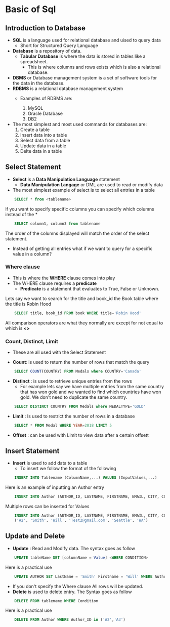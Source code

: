 # Basic of Sql

## Introduction to Database
- **SQL** is a language used for relational database and uised to query data
  - Short for Structured Query Language
- **Database** is a repository of data.
  - **Tabular Database** is where the data is stored in tables like a spreadsheet.
    - This is where columns and rows exists which is also a relational database.
- **DBMS** or Database management system is a set of software tools for the data in the database.
- **RDBMS** is a relational database management system
  - Examples of RDBMS are:

    1. MySQL
    2. Oracle Database
    3. DB2
- The most simplest and most used commands for databases are:
    1. Create a table
    2. Insert data into a table
    3. Select data from a table
    4. Update data in a table
    5. Delte data in a table

## Select Statement
- **Select** is a **Data Manipulation Language** statement
  - **Data Manipulation Langage** or DML are used to read or modify data
- The most simplest example of select is to select all entries in a table

```sql
    SELECT * from <tablename>
```

If you want to specify specific columns you can specify which columns instead of the *

```sql
    SELECT column1, column3 from tablename
```

The order of the columns displayed will match the order of the select statement.

- Instead of getting all entries what if we want to query for a specific value in a column?

### Where clause
- This is where the **WHERE** clause comes into play
- The WHERE clause requires a **predicate**
  - **Predicate** is a statement that evaluates to True, False or Unknown.

Lets say we want to search for the title and book_id the Book table where the title is Robin Hood

```sql
    SELECT title, book_id FROM book WHERE title='Robin Hood' 
```

All comparison operators are what they normally are except for not equal to which is **<>**

### Count, Distinct, Limit
- These are all used with the Select Statement

- **Count**: is used to return the number of rows that match the query

```sql
    SELECT COUNT(COUNTRY) FROM Medals where COUNTRY='Canada'
```
- **Distinct** : is used to retrieve unique entries from the rows
  - For example lets say we have multiple entries from the same country that has won gold and we wanted to find which countries have won gold. We don't need to duplicate the same country.

```sql
    SELECT DISTINCT COUNTRY FROM Medals where MEDALTYPE='GOLD'
```

- **Limit** : Is used to restrict the number of rows in a database

```sql
    SELECT * FROM Medal WHERE YEAR=2018 LIMIT 5
```

- **Offset** : can be used with Limit to view data after a certain offsett

## Insert Statement
- **Insert** is used to add data to a table
    - To insert we follow the format of the following
```sql
    INSERT INTO Tablename (ColumnName,...) VALUES (InputValues,...)
```
Here is an example of inputting an Author entry
``` sql
    INSERT INTO Author (AUTHOR_ID, LASTNAME, FIRSTNAME, EMAIL, CITY, COUNTRY) VALUES ('A1', 'Lam', 'Jonathan', 'Test@gmail.com', 'San Francisco', 'CA')
```

Multiple rows can be inserted for Values

``` sql
    INSERT INTO Author (AUTHOR_ID, LASTNAME, FIRSTNAME, EMAIL, CITY, COUNTRY) VALUES ('A1', 'Lam', 'Jonathan', 'Test@gmail.com', 'San Francisco', 'CA'),
    ('A2', 'Smith', 'Will', 'Test2@gmail.com', 'Seattle', 'WA')
```

## Update and Delete
- **Update** : Read and Modify data. The syntax goes as follow

```sql
    UPDATE tableName SET [columnName = Value] <WHERE CONDITION>
```
Here is a practical use

```sql
    UPDATE AUTHOR SET LastName = 'Smith' Firstname = 'Will' WHERE AuthorID ='A2'
```

- If you don't specify the Where clause All rows will be updated.
- **Delete** is used to delete entry. The Syntax goes as follow
```sql
    DELETE FROM tablename WHERE Condition
```

Here is a practical use

```sql
    DELETE FROM Author WHERE Author_ID in ('A2','A3')
```